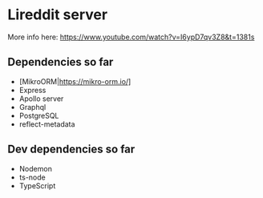 # Lireddit server

More info here: https://www.youtube.com/watch?v=I6ypD7qv3Z8&t=1381s

## Dependencies so far

-   [MikroORM|https://mikro-orm.io/]
-   Express
-   Apollo server
-   Graphql
-   PostgreSQL
-   reflect-metadata

## Dev dependencies so far

-   Nodemon
-   ts-node
-   TypeScript
